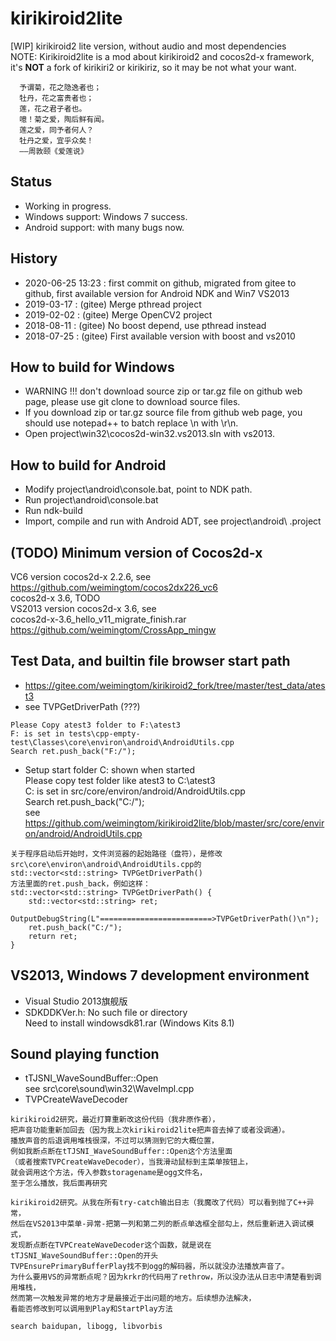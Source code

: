 # kirikiroid2lite
[WIP] kirikiroid2 lite version, without audio and most dependencies  
NOTE: Kirikiroid2lite is a mod about kirikiroid2 and cocos2d-x framework,  
it's **NOT** a fork of kirikiri2 or kirikiriz, so it may be not what your want.  

```
  予谓菊，花之隐逸者也；  
  牡丹，花之富贵者也；  
  莲，花之君子者也。  
  噫！菊之爱，陶后鲜有闻。  
  莲之爱，同予者何人？  
  牡丹之爱，宜乎众矣！  
  ——周敦颐《爱莲说》    
```

## Status  
* Working in progress.    
* Windows support: Windows 7 success.  
* Android support: with many bugs now.    

## History  
* 2020-06-25 13:23 : first commit on github, migrated from gitee to github, first available version for Android NDK and Win7 VS2013        
* 2019-03-17 : (gitee) Merge pthread project  
* 2019-02-02 : (gitee) Merge OpenCV2 project  
* 2018-08-11 : (gitee) No boost depend, use pthread instead  
* 2018-07-25 : (gitee) First available version with boost and vs2010  

## How to build for Windows  
* WARNING !!! don't download source zip or tar.gz file on github web page, please use git clone to download source files.  
* If you download zip or tar.gz source file from github web page, you should use notepad++ to batch replace \n with \r\n.  
* Open project\win32\cocos2d-win32.vs2013.sln with vs2013.  

## How to build for Android  
* Modify project\android\console.bat, point to NDK path.  
* Run project\android\console.bat  
* Run ndk-build  
* Import, compile and run with Android ADT, see project\android\ .project   

## (TODO) Minimum version of Cocos2d-x  
VC6 version cocos2d-x 2.2.6, see  
https://github.com/weimingtom/cocos2dx226_vc6  
cocos2d-x 3.6, TODO   
VS2013 version cocos2d-x 3.6, see   
cocos2d-x-3.6_hello_v11_migrate_finish.rar  
https://github.com/weimingtom/CrossApp_mingw  

## Test Data, and builtin file browser start path   
* https://gitee.com/weimingtom/kirikiroid2_fork/tree/master/test_data/atest3  
* see TVPGetDriverPath (???)  
```
Please Copy atest3 folder to F:\atest3
F: is set in tests\cpp-empty-test\Classes\core\environ\android\AndroidUtils.cpp
Search ret.push_back("F:/");
```
* Setup start folder C: shown when started     
Please copy test folder like atest3 to C:\atest3  
C: is set in src/core/environ/android/AndroidUtils.cpp  
Search ret.push_back("C:/");  
see https://github.com/weimingtom/kirikiroid2lite/blob/master/src/core/environ/android/AndroidUtils.cpp  
```
关于程序启动后开始时，文件浏览器的起始路径（盘符），是修改src\core\environ\android\AndroidUtils.cpp的
std::vector<std::string> TVPGetDriverPath()
方法里面的ret.push_back，例如这样：
std::vector<std::string> TVPGetDriverPath() {
	std::vector<std::string> ret;
	OutputDebugString(L"=========================>TVPGetDriverPath()\n");
	ret.push_back("C:/");
	return ret;
}
```

## VS2013, Windows 7 development environment  
* Visual Studio 2013旗舰版  
* SDKDDKVer.h: No such file or directory  
Need to install windowsdk81.rar (Windows Kits 8.1)    

## Sound playing function   
* tTJSNI_WaveSoundBuffer::Open  
see src\core\sound\win32\WaveImpl.cpp  
* TVPCreateWaveDecoder   
```
kirikiroid2研究，最近打算重新改这份代码（我非原作者），
把声音功能重新加回去（因为我上次kirikiroid2lite把声音去掉了或者没调通）。
播放声音的后退调用堆栈很深，不过可以猜测到它的大概位置，
例如我断点断在tTJSNI_WaveSoundBuffer::Open这个方法里面
（或者搜索TVPCreateWaveDecoder），当我滑动鼠标到主菜单按钮上，
就会调用这个方法，传入参数storagename是ogg文件名，
至于怎么播放，我后面再研究

kirikiroid2研究。从我在所有try-catch输出日志（我魔改了代码）可以看到抛了C++异常，
然后在VS2013中菜单-异常-把第一列和第二列的断点单选框全部勾上，然后重新进入调试模式，
发现断点断在TVPCreateWaveDecoder这个函数，就是说在tTJSNI_WaveSoundBuffer::Open的开头
TVPEnsurePrimaryBufferPlay找不到ogg的解码器，所以就没办法播放声音了。
为什么要用VS的异常断点呢？因为krkr的代码用了rethrow，所以没办法从日志中清楚看到调用堆栈，
然而第一次触发异常的地方才是最接近于出问题的地方。后续想办法解决，
看能否修改到可以调用到Play和StartPlay方法

search baidupan, libogg, libvorbis
```
